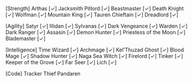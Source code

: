 [Strength]
Arthas [✓]
Jacksmith
Pitlord [✓]
Beastmaster [✓]
Death Knight [✓]
Wolfman [✓]
Mountain King [✓]
Tauren Chieftain [✓]
Dreadlord [✓]

[Agility]
Satyr [✓]
Illidan [✓]
Sylvanas [✓]
Dark Vengeance [✓]
Warden [✓]
Dark Ranger [✓]
Assasin [✓]
Demon Hunter [✓]
Priestess of the Moon [✓]
Blademaster [✓]

[Intelligence]
Time Wizard [✓]
Archmage [✓]
Kel'Thuzad Ghost [✓]
Blood Mage [✓]
Shadow Hunter [✓]
Naga Sea Witch [✓]
Firelord [✓]
Tinker [✓]
Keeper of the Grove [✓]
Far Seer [✓]
Lich [✓]

[Code]
Tracker
Thief
Pandaren